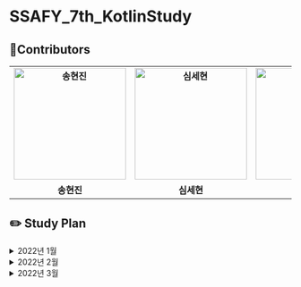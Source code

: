 # SSAFY_7th_KotlinStudy

## 🌈Contributors 
<table align="center" style="font-weight : bold">
    <tr>
        <td align="center">
            <a href="https://github.com/ssonghj">                 
                <img alt="송현진" src="https://avatars.githubusercontent.com/ssonghj" width="200" />            
            </a>
        </td>
        <td align="center">
            <a href="https://github.com/Nonspecialist1">                 
                <img alt="심세현" src="https://avatars.githubusercontent.com/Nonspecialist1" width="200" />            
            </a>
        </td>
        <td align="center">
            <a href="https://github.com/GideokLee">                 
                <img alt="이기덕" src="https://avatars.githubusercontent.com/GideokLee" width="200" />            
            </a>
        </td>
        <td align="center">
            <a href="https://github.com/jdsaeyqo">                 
                <img alt="이상욱" src="https://avatars.githubusercontent.com/jdsaeyqo" width="200" />            
            </a>
        </td>
        <td align="center">
            <a href="https://github.com/amane-IT">                 
                <img alt="최주은" src="https://avatars.githubusercontent.com/amane-IT" width="200" />            
            </a>
        </td>
    </tr>
    <tr>
        <td align="center">송현진</td>
        <td align="center">심세현</td>
        <td align="center">이기덕</td>
        <td align="center">이상욱</td>
        <td align="center">이주은</td>
    </tr>
</table>

## ✏️ Study Plan 
<details>
    <summary> 2022년 1월 </summary>
    <div markdown="1">
        <br>
        🎈 1주차(2022-01-26 ~ 2022-02-02) : 백준 기본문제 1 ~ 19번 중에 각 번호마다 최소 2문제 이상 풀기
        <br>
        <a href="https://www.acmicpc.net/step"> 백준 알고리즘 단계별 문제풀이 ~20 </a>
    </div>
</details>

<details>
    <summary> 2022년 2월 </summary>
    <div markdown="1">
        <h3>2주차(2022-02-09 ~ 2022-02-16)</h3>
        <table style="font-weight : bold">
            <tr>
                <td align="center">
                    제목
                </td>
                <td align="center">
                    분류
                </td>
                <td align="center">
                    레벨
                </td>
            </tr>
            <tr>
                <td align="center">
                    <a href="https://www.acmicpc.net/problem/1874">
                        스타수열
                    </a>
                </td>
                <td align="center">
                    자료구조, 스택
                </td>
                <td align="center">실버 3</td>
            </tr>
            <tr>
                <td align="center">
                    <a href="https://www.acmicpc.net/problem/14425">
                        문자열 집합
                    </a>
                </td>
                <td align="center">
                    자료구조, 문자열, 트리
                </td>
                <td align="center">실버 3</td>
            </tr>
            <tr>
                <td align="center">
                    <a href="https://www.acmicpc.net/problem/11725">
                        트리의 부모 찾기
                    </a>
                </td>
                <td align="center">
                    트리, DFS, BFS
                </td>
                <td align="center">실버 2</td>
            </tr>
        </table>
    </div>
    <div markdown="1">
        <h3>3주차(2022-02-16 ~ 2022-02-23)</h3>
        <table style="font-weight : bold">
            <tr>
                <td align="center">
                    제목
                </td>
                <td align="center">
                    분류
                </td>
                <td align="center">
                    레벨
                </td>
            </tr>
            <tr>
                <td align="center">
                    <a href="https://www.acmicpc.net/problem/9613">
                        GCD 합
                    </a>
                </td>
                <td align="center">
                    수학
                </td>
                <td align="center">실버 3</td>
            </tr>
            <tr>
                <td align="center">
                    <a href="https://www.acmicpc.net/problem/20115">
                        에너지 드링크
                    </a>
                </td>
                <td align="center">
                    그리디
                </td>
                <td align="center">실버 3</td>
            </tr>
            <tr>
                <td align="center">
                    <a href="https://www.acmicpc.net/problem/9095">
                        1, 2, 3 더하기
                    </a>
                </td>
                <td align="center">
                    다이나믹 프로그랭
                </td>
                <td align="center">실버 3</td>
            </tr>
        </table>
    </div>
        <div markdown="1">
        <h3>4주차(2022-02-23 ~ 2022-03-02)</h3>
        <table style="font-weight : bold">
            <tr>
                <td align="center">
                    제목
                </td>
                <td align="center">
                    분류
                </td>
                <td align="center">
                    레벨
                </td>
            </tr>
            <tr>
                <td align="center">
                    <a href="https://www.acmicpc.net/problem/9251">
                       LCS
                    </a>
                </td>
                <td align="center">
                   다이나믹 프로그래밍
                </td>
                <td align="center">골드 5</td>
            </tr>
            <tr>
                <td align="center">
                    <a href="https://www.acmicpc.net/problem/21921">
                        블로그
                    </a>
                </td>
                <td align="center">
                    투 포인터
                </td>
                <td align="center">실버 3</td>
            </tr>
            <tr>
                <td align="center">
                    <a href="https://www.acmicpc.net/problem/21608">
                        상어초등학교
                    </a>
                </td>
                <td align="center">
                    구현
                </td>
                <td align="center">실버 1</td>
            </tr>
        </table>
    </div>
</details>

<details>
    <summary> 2022년 3월 </summary>
    <div markdown="1">
        <h3>5주차(2022-03-02 ~ 2022-03-09)</h3>
        <table style="font-weight : bold">
            <tr>
                <td align="center">
                    제목
                </td>
                <td align="center">
                    분류
                </td>
                <td align="center">
                    레벨
                </td>
            </tr>
            <tr>
                <td align="center">
                    <a href="https://www.acmicpc.net/problem/5547">
                        일루미네이션
                    </a>
                </td>
                <td align="center">
                    그래프 탐색, DFS, BFS
                </td>
                <td align="center">골드 5</td>
            </tr>
            <tr>
                <td align="center">
                    <a href="https://www.acmicpc.net/problem/1548">
                        부분 삼각 수열
                    </a>
                </td>
                <td align="center">
                    그리디, 브루트포스, 정렬
                </td>
                <td align="center">실버 1</td>
            </tr>
            <tr>
                <td align="center">
                    <a href="https://www.acmicpc.net/problem/16234">
                        인구 이동
                    </a>
                </td>
                <td align="center">
                    그래프, 시뮬레이션
                </td>
                <td align="center">골드 5</td>
            </tr>
        </table>
    </div>
        <div markdown="1">
        <h3>6주차(2022-03-09 ~ 2022-03-16)</h3>
        <table style="font-weight : bold">
            <tr>
                <td align="center">
                    제목
                </td>
                <td align="center">
                    분류
                </td>
                <td align="center">
                    레벨
                </td>
            </tr>
            <tr>
                <td align="center">
                    <a href="https://www.acmicpc.net/problem/22871">
                        징검다리 건너기(large) 
                    </a>
                </td>
                <td align="center">
                    이분탐색
                </td>
                <td align="center">실버 1</td>
            </tr>
            <tr>
                <td align="center">
                    <a href="https://www.acmicpc.net/problem/1174">
                       줄어드는 수
                    </a>
                </td>
                <td align="center">
                    백트래킹
                </td>
                <td align="center">골드 5</td>
            </tr>
            <tr>
                <td align="center">
                    <a href="https://www.acmicpc.net/problem/1074">
                        Z
                    </a>
                </td>
                <td align="center">
                    분할정복
                </td>
                <td align="center">실버 1</td>
            </tr>
        </table>
    </div>
    <div markdown="1">
        <h3>7주차(2022-03-16 ~ 2022-03-23)</h3>
        <table style="font-weight : bold">
            <tr>
                <td align="center">
                    제목
                </td>
                <td align="center">
                    분류
                </td>
                <td align="center">
                    레벨
                </td>
            </tr>
            <tr>
                <td align="center">
                    <a href="https://www.acmicpc.net/problem/11660">
                        구간 합 구하기 5 
                    </a>
                </td>
                <td align="center">
                    누적 합, 다이나믹 프로그래밍
                </td>
                <td align="center">실버 1</td>
            </tr>
            <tr>
                <td align="center">
                    <a href="https://www.acmicpc.net/problem/17609">
                       회문
                    </a>
                </td>
                <td align="center">
                    구현, 문자열, 투포인터
                </td>
                <td align="center">실버 1</td>
            </tr>
            <tr>
                <td align="center">
                    <a href="https://www.acmicpc.net/problem/11265">
                        끝나지 않는 파티
                    </a>
                </td>
                <td align="center">
                    최단 거리
                </td>
                <td align="center">실버 1</td>
            </tr>
        </table>
    </div>
    <div markdown="1">
        <h3>8주차(2022-03-24 ~ 2022-03-31)</h3>
        <table style="font-weight : bold">
            <tr>
                <td align="center">
                    제목
                </td>
                <td align="center">
                    분류
                </td>
                <td align="center">
                    레벨
                </td>
            </tr>
            <tr>
                <td align="center">
                    <a href="https://www.acmicpc.net/problem/14567">
                        선수과목
                    </a>
                </td>
                <td align="center">
                    위상 정렬, 
                </td>
                <td align="center">골드 5</td>
            </tr>
            <tr>
                <td align="center">
                    <a href="https://www.acmicpc.net/problem/1717">
                        집합의 표현
                    </a>
                </td>
                <td align="center">
                    분리 집합
                </td>
                <td align="center">골드 4</td>
            </tr>
            <tr>
                <td align="center">
                    <a href="https://www.acmicpc.net/problem/1197">
                        최소 스패닝 트리
                    </a>
                </td>
                <td align="center">
                    최소 스패닝 트리
                </td>
                <td align="center">골드 5</td>
            </tr>
        </table>
    </div>
</details>
